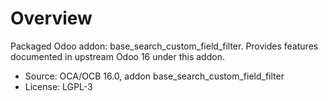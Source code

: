 # Overview

Packaged Odoo addon: base_search_custom_field_filter. Provides features documented in upstream Odoo 16 under this addon.

- Source: OCA/OCB 16.0, addon base_search_custom_field_filter
- License: LGPL-3
